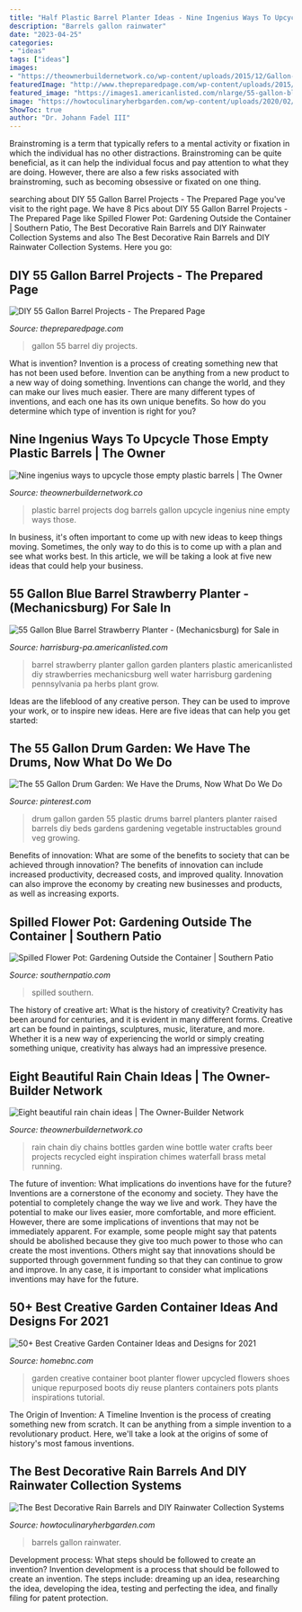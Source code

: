 ```yaml
---
title: "Half Plastic Barrel Planter Ideas - Nine Ingenius Ways To Upcycle Those Empty Plastic Barrels"
description: "Barrels gallon rainwater"
date: "2023-04-25"
categories:
- "ideas"
tags: ["ideas"]
images:
- "https://theownerbuildernetwork.co/wp-content/uploads/2015/12/Gallon-Plastic-Barrel-Projects-16.jpg"
featuredImage: "http://www.thepreparedpage.com/wp-content/uploads/2015/03/diyalternativeenergy.png"
featured_image: "https://images1.americanlisted.com/nlarge/55-gallon-blue-barrel-strawberry-planter-75-mechanicsburg-americanlisted_29625261.jpg"
image: "https://howtoculinaryherbgarden.com/wp-content/uploads/2020/02/Good-Ideas-Rain-Wizard-Rain-Barrel-Urn-Outside-768x1152.jpg"
ShowToc: true
author: "Dr. Johann Fadel III"
---
```



Brainstroming is a term that typically refers to a mental activity or fixation in which the individual has no other distractions. Brainstroming can be quite beneficial, as it can help the individual focus and pay attention to what they are doing. However, there are also a few risks associated with brainstroming, such as becoming obsessive or fixated on one thing.

	

		
searching about DIY 55 Gallon Barrel Projects - The Prepared Page you've visit to the right page. We have 8 Pics about DIY 55 Gallon Barrel Projects - The Prepared Page like Spilled Flower Pot: Gardening Outside the Container | Southern Patio, The Best Decorative Rain Barrels and DIY Rainwater Collection Systems and also The Best Decorative Rain Barrels and DIY Rainwater Collection Systems. Here you go:
		
    
## DIY 55 Gallon Barrel Projects - The Prepared Page

<img loading=lazy src="http://www.thepreparedpage.com/wp-content/uploads/2015/03/diyalternativeenergy.png" onerror="this.onerror=null;this.src='https://tse4.mm.bing.net/th?id=OIP.2aJkRrInZQNynT2csvSr4gAAAA&amp;pid=15.1';" alt="DIY 55 Gallon Barrel Projects - The Prepared Page">

_Source: thepreparedpage.com_

>gallon 55 barrel diy projects. 

	

What is invention?
Invention is a process of creating something new that has not been used before. Invention can be anything from a new product to a new way of doing something. Inventions can change the world, and they can make our lives much easier. There are many different types of inventions, and each one has its own unique benefits. So how do you determine which type of invention is right for you?

    
## Nine Ingenius Ways To Upcycle Those Empty Plastic Barrels | The Owner

<img loading=lazy src="https://theownerbuildernetwork.co/wp-content/uploads/2015/12/Gallon-Plastic-Barrel-Projects-16.jpg" onerror="this.onerror=null;this.src='https://tse4.mm.bing.net/th?id=OIP.5TaTSzF7DR_i61iiWFKHEwHaNK&amp;pid=15.1';" alt="Nine ingenius ways to upcycle those empty plastic barrels | The Owner">

_Source: theownerbuildernetwork.co_

>plastic barrel projects dog barrels gallon upcycle ingenius nine empty ways those. 

	

In business, it's often important to come up with new ideas to keep things moving. Sometimes, the only way to do this is to come up with a plan and see what works best. In this article, we will be taking a look at five new ideas that could help your business.

    
## 55 Gallon Blue Barrel Strawberry Planter - (Mechanicsburg) For Sale In

<img loading=lazy src="https://images1.americanlisted.com/nlarge/55-gallon-blue-barrel-strawberry-planter-75-mechanicsburg-americanlisted_29625261.jpg" onerror="this.onerror=null;this.src='https://tse2.mm.bing.net/th?id=OIP.Yg6pf0jE1e3ZbMC9dqO7_QAAAA&amp;pid=15.1';" alt="55 Gallon Blue Barrel Strawberry Planter - (Mechanicsburg) for Sale in">

_Source: harrisburg-pa.americanlisted.com_

>barrel strawberry planter gallon garden planters plastic americanlisted diy strawberries mechanicsburg well water harrisburg gardening pennsylvania pa herbs plant grow. 

	

Ideas are the lifeblood of any creative person. They can be used to improve your work, or to inspire new ideas. Here are five ideas that can help you get started: 

    
## The 55 Gallon Drum Garden: We Have The Drums, Now What Do We Do

<img loading=lazy src="https://i.pinimg.com/736x/dc/ae/d0/dcaed0770df68c9c1a800abd9dc7e922---gallon-drum-garden--gallon-drum-ideas.jpg" onerror="this.onerror=null;this.src='https://tse3.mm.bing.net/th?id=OIP.U0rl9R5s78sgKZlfQC21WwHaFj&amp;pid=15.1';" alt="The 55 Gallon Drum Garden: We Have the Drums, Now What Do We Do">

_Source: pinterest.com_

>drum gallon garden 55 plastic drums barrel planters planter raised barrels diy beds gardens gardening vegetable instructables ground veg growing. 

	

Benefits of innovation: What are some of the benefits to society that can be achieved through innovation?
The benefits of innovation can include increased productivity, decreased costs, and improved quality. Innovation can also improve the economy by creating new businesses and products, as well as increasing exports.

    
## Spilled Flower Pot: Gardening Outside The Container | Southern Patio

<img loading=lazy src="https://www.southernpatio.com/wp-content/uploads/sites/3/2017/05/12.jpg" onerror="this.onerror=null;this.src='https://tse2.mm.bing.net/th?id=OIP.dsRVI-4T73drHeF2_r5-EAHaFj&amp;pid=15.1';" alt="Spilled Flower Pot: Gardening Outside the Container | Southern Patio">

_Source: southernpatio.com_

>spilled southern. 

	

The history of creative art: What is the history of creativity?
Creativity has been around for centuries, and it is evident in many different forms. Creative art can be found in paintings, sculptures, music, literature, and more. Whether it is a new way of experiencing the world or simply creating something unique, creativity has always had an impressive presence.

    
## Eight Beautiful Rain Chain Ideas | The Owner-Builder Network

<img loading=lazy src="http://theownerbuildernetwork.co/wp-content/uploads/2015/06/Rain-Chain-Ideas-17.jpg" onerror="this.onerror=null;this.src='https://tse4.mm.bing.net/th?id=OIP.bTwXoWvEC-8anmrsWRfYWAHaJ4&amp;pid=15.1';" alt="Eight beautiful rain chain ideas | The Owner-Builder Network">

_Source: theownerbuildernetwork.co_

>rain chain diy chains bottles garden wine bottle water crafts beer projects recycled eight inspiration chimes waterfall brass metal running. 

	

The future of invention: What implications do inventions have for the future?
Inventions are a cornerstone of the economy and society. They have the potential to completely change the way we live and work. They have the potential to make our lives easier, more comfortable, and more efficient. However, there are some implications of inventions that may not be immediately apparent. For example, some people might say that patents should be abolished because they give too much power to those who can create the most inventions. Others might say that innovations should be supported through government funding so that they can continue to grow and improve. In any case, it is important to consider what implications inventions may have for the future.

    
## 50+ Best Creative Garden Container Ideas And Designs For 2021

<img loading=lazy src="https://homebnc.com/homeimg/2017/03/25-creative-garden-container-ideas-homebnc.jpg" onerror="this.onerror=null;this.src='https://tse3.mm.bing.net/th?id=OIP.0riEOAOIVVVFooyZeoJ5LwHaKH&amp;pid=15.1';" alt="50+ Best Creative Garden Container Ideas and Designs for 2021">

_Source: homebnc.com_

>garden creative container boot planter flower upcycled flowers shoes unique repurposed boots diy reuse planters containers pots plants inspirations tutorial. 

	

The Origin of Invention: A Timeline
Invention is the process of creating something new from scratch. It can be anything from a simple invention to a revolutionary product. Here, we'll take a look at the origins of some of history's most famous inventions.

    
## The Best Decorative Rain Barrels And DIY Rainwater Collection Systems

<img loading=lazy src="https://howtoculinaryherbgarden.com/wp-content/uploads/2020/02/Good-Ideas-Rain-Wizard-Rain-Barrel-Urn-Outside-768x1152.jpg" onerror="this.onerror=null;this.src='https://tse2.mm.bing.net/th?id=OIP.RVTibkYiiR38iaCeiW1dFwHaLH&amp;pid=15.1';" alt="The Best Decorative Rain Barrels and DIY Rainwater Collection Systems">

_Source: howtoculinaryherbgarden.com_

>barrels gallon rainwater. 

	

Development process: What steps should be followed to create an invention?
Invention development is a process that should be followed to create an invention. The steps include: dreaming up an idea, researching the idea, developing the idea, testing and perfecting the idea, and finally filing for patent protection.

